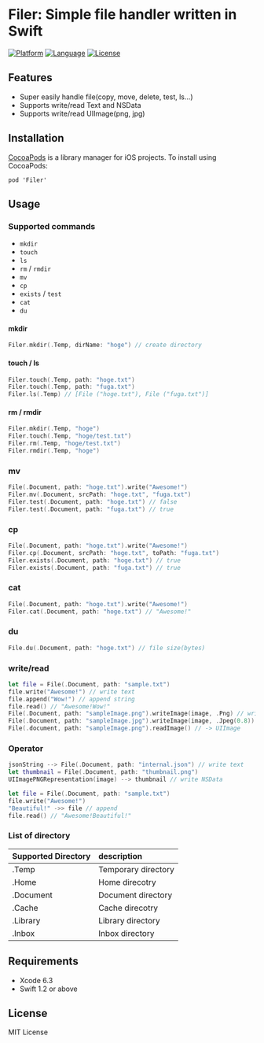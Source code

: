 Filer: Simple file handler written in Swift
======================================

[![Platform](http://img.shields.io/badge/platform-ios-blue.svg?style=flat
)](https://developer.apple.com/iphone/index.action)
[![Language](http://img.shields.io/badge/language-swift-brightgreen.svg?style=flat
)](https://developer.apple.com/swift)
[![License](http://img.shields.io/badge/license-MIT-lightgrey.svg?style=flat
)](http://mit-license.org)

## Features
- Super easily handle file(copy, move, delete, test, ls...)
- Supports write/read Text and NSData
- Supports write/read UIImage(png, jpg)

## Installation
[CocoaPods](http://cocoapods.org) is a library manager for iOS projects. To install using CocoaPods:
```
pod 'Filer'
```
## Usage

### Supported commands
- `mkdir`
- `touch`
- `ls`
- `rm` / `rmdir`
- `mv`
- `cp`
- `exists` / `test`
- `cat`
- `du`

#### mkdir
```swift
Filer.mkdir(.Temp, dirName: "hoge") // create directory
```

#### touch / ls
```swift
Filer.touch(.Temp, path: "hoge.txt")
Filer.touch(.Temp, path: "fuga.txt")
Filer.ls(.Temp) // [File ("hoge.txt"), File ("fuga.txt")]
```

#### rm / rmdir
```swift
Filer.mkdir(.Temp, "hoge")
Filer.touch(.Temp, "hoge/test.txt")
Filer.rm(.Temp, "hoge/test.txt")
Filer.rmdir(.Temp, "hoge")
```

### mv
```swift
File(.Document, path: "hoge.txt").write("Awesome!")
Filer.mv(.Document, srcPath: "hoge.txt", "fuga.txt")
Filer.test(.Document, path: "hoge.txt") // false
Filer.test(.Document, path: "fuga.txt") // true
```

### cp
```swift
File(.Document, path: "hoge.txt").write("Awesome!")
Filer.cp(.Document, srcPath: "hoge.txt", toPath: "fuga.txt")
Filer.exists(.Document, path: "hoge.txt") // true
Filer.exists(.Document, path: "fuga.txt") // true
```

### cat
```swift
File(.Document, path: "hoge.txt").write("Awesome!")
Filer.cat(.Document, path: "hoge.txt") // "Awesome!"
```

### du
``` swift
File.du(.Document, path: "hoge.txt") // file size(bytes)
```

### write/read
```swift
let file = File(.Document, path: "sample.txt")
file.write("Awesome!") // write text
file.append("Wow!") // append string
file.read() // "Awesome!Wow!"
File(.Document, path: "sampleImage.png").writeImage(image, .Png) // write png
File(.Document, path: "sampleImage.jpg").writeImage(image, .Jpeg(0.8)) // write jpeg(quality: 0~1.0)
File(.document, path: "sampleImage.png").readImage() // -> UIImage
```

### Operator
```swift
jsonString --> File(.Document, path: "internal.json") // write text
let thumbnail = File(.Document, path: "thumbnail.png")
UIImagePNGRepresentation(image) --> thumbnail // write NSData

let file = File(.Document, path: "sample.txt")
file.write("Awesome!")
"Beautiful!" ->> file // append
file.read() // "Awesome!Beautiful!"
```

### List of directory
| Supported Directory | description       |
|---------------------|:------------------|
|.Temp                |Temporary directory|
|.Home                |Home direcotry     |
|.Document            |Document directory |
|.Cache               |Cache direcotry    |
|.Library             |Library directory  |
|.Inbox               |Inbox directory    |

## Requirements
- Xcode 6.3
- Swift 1.2 or above

## License
MIT License
